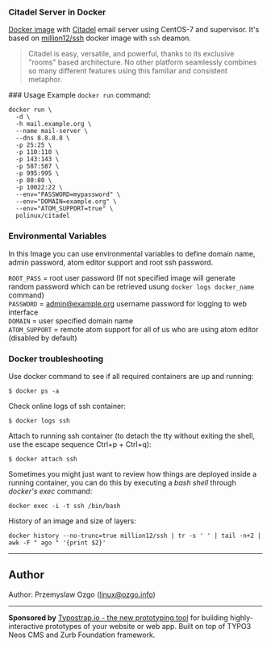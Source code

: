 ### Citadel Server in Docker  
[Docker image](https://hub.docker.com/r/million12/citadel) with [Citadel](http://www.citadel.org/doku.php) email server using CentOS-7 and supervisor. It's based on [million12/ssh](https://hub.docker.com/r/million12/ssh/) docker image with `ssh` deamon.

> Citadel is easy, versatile, and powerful, thanks to its exclusive "rooms" based architecture. No other platform seamlessly combines so many different features using this familiar and consistent metaphor.  

### Usage
Example `docker run` command:

    docker run \
      -d \
      -h mail.example.org \
      --name mail-server \
      --dns 8.8.8.8 \
      -p 25:25 \
      -p 110:110 \
      -p 143:143 \
      -p 587:587 \
      -p 995:995 \
      -p 80:80 \
      -p 10022:22 \
      --env="PASSWORD=mypassword" \
      --env="DOMAIN=example.org" \
      --env="ATOM_SUPPORT=true" \
      polinux/citadel

### Environmental Variables
In this Image you can use environmental variables to define domain name, admin password, atom editor support and root ssh password.

`ROOT_PASS` = root user password (If not specified image will generate random password which can be retrieved usung `docker logs docker_name` command)  
`PASSWORD` = admin@example.org username password for logging to web interface  
`DOMAIN` = user specified domain name  
`ATOM_SUPPORT` = remote atom support for all of us who are using atom editor (disabled by default)

### Docker troubleshooting


Use docker command to see if all required containers are up and running:

    $ docker ps -a

Check online logs of ssh container:

    $ docker logs ssh

Attach to running ssh container (to detach the tty without exiting the shell,
use the escape sequence Ctrl+p + Ctrl+q):

    $ docker attach ssh

Sometimes you might just want to review how things are deployed inside a running container, you can do this by executing a _bash shell_ through _docker's exec_ command:

    docker exec -i -t ssh /bin/bash

History of an image and size of layers:

    docker history --no-trunc=true million12/ssh | tr -s ' ' | tail -n+2 | awk -F " ago " '{print $2}'

---
## Author

Author: Przemyslaw Ozgo (<linux@ozgo.info>)

---

**Sponsored by** [Typostrap.io - the new prototyping tool](http://typostrap.io/) for building highly-interactive prototypes of your website or web app. Built on top of TYPO3 Neos CMS and Zurb Foundation framework.
